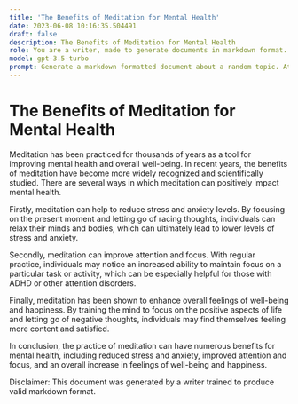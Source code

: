 ```yaml
---
title: 'The Benefits of Meditation for Mental Health'
date: 2023-06-08 10:16:35.504491
draft: false
description: The Benefits of Meditation for Mental Health
role: You are a writer, made to generate documents in markdown format. It is very important that all of the documents you generate are in valid markdown format.
model: gpt-3.5-turbo
prompt: Generate a markdown formatted document about a random topic. At the bottom, include a disclaimer explaining that the document was generated by you. The first line of the document should be the title. Make sure that the entire document is in proper markdown format, using a mix of various tags to make the document visually appealing.
---
```


# The Benefits of Meditation for Mental Health 

Meditation has been practiced for thousands of years as a tool for improving mental health and overall well-being. In recent years, the benefits of meditation have become more widely recognized and scientifically studied. There are several ways in which meditation can positively impact mental health. 

Firstly, meditation can help to reduce stress and anxiety levels. By focusing on the present moment and letting go of racing thoughts, individuals can relax their minds and bodies, which can ultimately lead to lower levels of stress and anxiety. 

Secondly, meditation can improve attention and focus. With regular practice, individuals may notice an increased ability to maintain focus on a particular task or activity, which can be especially helpful for those with ADHD or other attention disorders. 

Finally, meditation has been shown to enhance overall feelings of well-being and happiness. By training the mind to focus on the positive aspects of life and letting go of negative thoughts, individuals may find themselves feeling more content and satisfied. 

In conclusion, the practice of meditation can have numerous benefits for mental health, including reduced stress and anxiety, improved attention and focus, and an overall increase in feelings of well-being and happiness. 

Disclaimer: This document was generated by a writer trained to produce valid markdown format.
